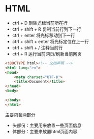 # HTML

- ctrl + D   删除光标当前所在行
- ctrl + shift + R    复制当前行到下一行
- ctrl + enter    将光标移动到下一行
- ctrl + shift + enter   将光标定位在上一行
- ctrl + shift + /    注释当前行
- ctrl + R   运行当前网页/刷新当前网页 

```html
<!DOCTYPE html><!-- 文档声明 -->
<html lang="en">
<head>
	<meta charset="UTF-8">
	<title>Document</title>
</head>
<body>
	
</body>
</html>
```

主要包含两部分

- 头部份：主要用来放置一些页面信息
- 体部分：主要来放置html页面内容